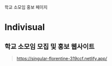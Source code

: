 학교 소모임 홍보 페이지

# Indivisual
## 학교 소모임 모집 및 홍보 웹사이트

> https://singular-florentine-319ccf.netlify.app/

